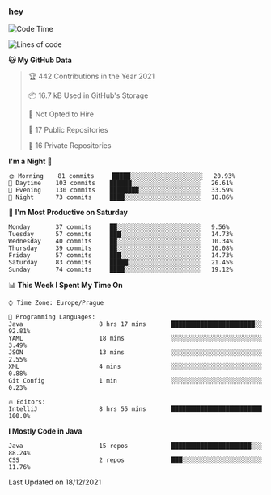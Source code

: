### hey

<!--START_SECTION:waka-->
![Code Time](http://img.shields.io/badge/Code%20Time-453%20hrs%2018%20mins-blue)

![Lines of code](https://img.shields.io/badge/From%20Hello%20World%20I%27ve%20Written-100%20Thousand%20lines%20of%20code-blue)

**🐱 My GitHub Data** 

> 🏆 442 Contributions in the Year 2021
 > 
> 📦 16.7 kB Used in GitHub's Storage 
 > 
> 🚫 Not Opted to Hire
 > 
> 📜 17 Public Repositories 
 > 
> 🔑 16 Private Repositories  
 > 
**I'm a Night 🦉** 

```text
🌞 Morning    81 commits     █████░░░░░░░░░░░░░░░░░░░░   20.93% 
🌆 Daytime    103 commits    ██████░░░░░░░░░░░░░░░░░░░   26.61% 
🌃 Evening    130 commits    ████████░░░░░░░░░░░░░░░░░   33.59% 
🌙 Night      73 commits     ████░░░░░░░░░░░░░░░░░░░░░   18.86%

```
📅 **I'm Most Productive on Saturday** 

```text
Monday       37 commits     ██░░░░░░░░░░░░░░░░░░░░░░░   9.56% 
Tuesday      57 commits     ███░░░░░░░░░░░░░░░░░░░░░░   14.73% 
Wednesday    40 commits     ██░░░░░░░░░░░░░░░░░░░░░░░   10.34% 
Thursday     39 commits     ██░░░░░░░░░░░░░░░░░░░░░░░   10.08% 
Friday       57 commits     ███░░░░░░░░░░░░░░░░░░░░░░   14.73% 
Saturday     83 commits     █████░░░░░░░░░░░░░░░░░░░░   21.45% 
Sunday       74 commits     ████░░░░░░░░░░░░░░░░░░░░░   19.12%

```


📊 **This Week I Spent My Time On** 

```text
⌚︎ Time Zone: Europe/Prague

💬 Programming Languages: 
Java                     8 hrs 17 mins       ███████████████████████░░   92.81% 
YAML                     18 mins             ░░░░░░░░░░░░░░░░░░░░░░░░░   3.49% 
JSON                     13 mins             ░░░░░░░░░░░░░░░░░░░░░░░░░   2.55% 
XML                      4 mins              ░░░░░░░░░░░░░░░░░░░░░░░░░   0.88% 
Git Config               1 min               ░░░░░░░░░░░░░░░░░░░░░░░░░   0.23%

🔥 Editors: 
IntelliJ                 8 hrs 55 mins       █████████████████████████   100.0%

```

**I Mostly Code in Java** 

```text
Java                     15 repos            ██████████████████████░░░   88.24% 
CSS                      2 repos             ███░░░░░░░░░░░░░░░░░░░░░░   11.76%

```



 Last Updated on 18/12/2021
<!--END_SECTION:waka-->
